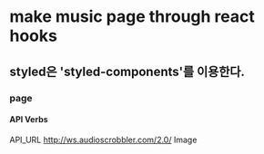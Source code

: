 # make music page through react hooks

## styled은 'styled-components'를 이용한다.

### page

#### API Verbs

API_URL http://ws.audioscrobbler.com/2.0/
Image
